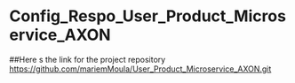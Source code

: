 # Config_Respo_User_Product_Microservice_AXON
##Here s the link for the project repository 
https://github.com/mariemMoula/User_Product_Microservice_AXON.git

